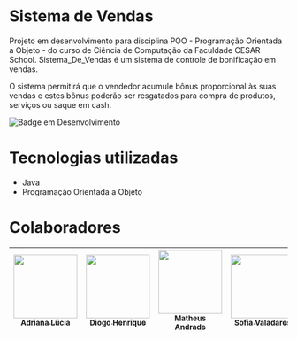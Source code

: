 # Sistema de Vendas

Projeto em desenvolvimento para disciplina POO - Programação Orientada a Objeto - do curso de Ciência de Computação da Faculdade CESAR School. Sistema_De_Vendas é um sistema de controle de bonificação em vendas.

O sistema permitirá que o vendedor acumule bônus proporcional às suas vendas e estes bônus poderão ser resgatados para compra de produtos, serviços ou saque em cash. 

![Badge em Desenvolvimento](http://img.shields.io/static/v1?label=STATUS&message=EM%20DESENVOLVIMENTO&color=GREEN&style=for-the-badge)

# Tecnologias utilizadas
* Java
* Programação Orientada a Objeto

# Colaboradores

| [<img loading="lazy" src="https://avatars.githubusercontent.com/u/108764670?v=4" width=115><br><sub>Adriana Lúcia</sub>](https://github.com/Dricalucia) |  [<img loading="lazy" src="https://avatars.githubusercontent.com/u/116087739?v=4" width=115><br><sub>Diogo Henrique</sub>](https://github.com/Fiend3333) | [<img loading="lazy" src="https://avatars.githubusercontent.com/u/117746778?v=4" width=115><br><sub>Matheus Andrade</sub>](https://github.com/MatheusGom) |  [<img loading="lazy" src="https://avatars.githubusercontent.com/u/113111708?v=4" width=115><br><sub>Sofia Valadares</sub>](https://github.com/SofiaValadares) |  [<img loading="lazy" src="https://avatars.githubusercontent.com/u/103130662?v=4" width=115><br><sub>Yara Rodrigues</sub>](https://github.com/Yara-R) |
| :---: | :---: | :---: | :---: | :---: |

